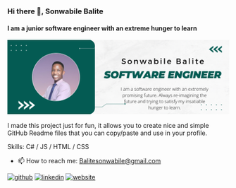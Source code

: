 ### Hi there 👋, Sonwabile Balite
#### I am a junior software engineer with an extreme hunger to learn
![I am a junior software engineer with an extreme hunger to learn](https://github.com/Sonwabile365/Sonwabile365/blob/main/Github%20ReadMe%20Picture.png)

I made this project just for fun, it allows you to create nice and simple GitHub Readme files that you can copy/paste and use in your profile.

Skills: C# / JS / HTML / CSS

- 📫 How to reach me: Balitesonwabile@gmail.com 


[<img src='https://cdn.jsdelivr.net/npm/simple-icons@3.0.1/icons/github.svg' alt='github' height='40'>](https://github.com/Sonwabile365)  [<img src='https://cdn.jsdelivr.net/npm/simple-icons@3.0.1/icons/linkedin.svg' alt='linkedin' height='40'>](https://www.linkedin.com/in/Sonwabile_Balite/)  [<img src='https://cdn.jsdelivr.net/npm/simple-icons@3.0.1/icons/icloud.svg' alt='website' height='40'>](Https://Tinyurl.com/Sonwabile-Balite)  

